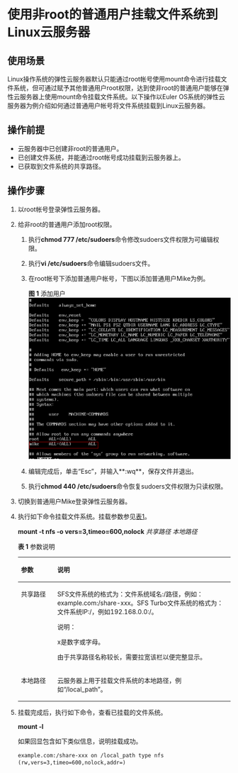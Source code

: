 # 使用非root的普通用户挂载文件系统到Linux云服务器<a name="sfs_faq_00016"></a>

## 使用场景<a name="section15512154184412"></a>

Linux操作系统的弹性云服务器默认只能通过root帐号使用mount命令进行挂载文件系统，但可通过赋予其他普通用户root权限，达到使非root的普通用户能够在弹性云服务器上使用mount命令挂载文件系统。以下操作以Euler OS系统的弹性云服务器为例介绍如何通过普通用户帐号将文件系统挂载到Linux云服务器。

## 操作前提<a name="section1689695774314"></a>

-   云服务器中已创建非root的普通用户。
-   已创建文件系统，并能通过root帐号成功挂载到云服务器上。
-   已获取到文件系统的共享路径。

## 操作步骤<a name="section72201550134310"></a>

1.  以root帐号登录弹性云服务器。
2.  给非root的普通用户添加root权限。
    1.  执行**chmod 777 /etc/sudoers**命令修改sudoers文件权限为可编辑权限。
    2.  执行**vi /etc/sudoers**命令编辑sudoers文件。
    3.  在root帐号下添加普通用户帐号，下图以添加普通用户Mike为例。

        **图 1**  添加用户<a name="fig1615624682112"></a>  
        ![](figures/添加用户.png "添加用户")

    4.  编辑完成后，单击“Esc”，并输入**:wq**，保存文件并退出。
    5.  执行**chmod 440 /etc/sudoers**命令恢复sudoers文件权限为只读权限。

3.  切换到普通用户Mike登录弹性云服务器。
4.  执行如下命令挂载文件系统。挂载参数参见[表1](#table0741121164416)。

    **mount -t nfs -o vers=3,timeo=600,nolock** _共享路径_ _本地路径_

    **表 1**  参数说明

    <a name="table0741121164416"></a>
    <table><thead align="left"><tr id="row97431121124411"><th class="cellrowborder" valign="top" width="17.080000000000002%" id="mcps1.2.3.1.1"><p id="p188663294473"><a name="p188663294473"></a><a name="p188663294473"></a>参数</p>
    </th>
    <th class="cellrowborder" valign="top" width="82.92%" id="mcps1.2.3.1.2"><p id="p186592974715"><a name="p186592974715"></a><a name="p186592974715"></a>说明</p>
    </th>
    </tr>
    </thead>
    <tbody><tr id="row074372114417"><td class="cellrowborder" valign="top" width="17.080000000000002%" headers="mcps1.2.3.1.1 "><p id="p13301182412477"><a name="p13301182412477"></a><a name="p13301182412477"></a>共享路径</p>
    </td>
    <td class="cellrowborder" valign="top" width="82.92%" headers="mcps1.2.3.1.2 "><p id="p173036243476"><a name="p173036243476"></a><a name="p173036243476"></a>SFS文件系统的格式为：文件系统域名:/路径，例如：example.com:/share-xxx。SFS Turbo文件系统的格式为：文件系统IP:/，例如192.168.0.0:/。</p>
    <div class="note" id="note1931112414478"><a name="note1931112414478"></a><a name="note1931112414478"></a><span class="notetitle"> 说明： </span><div class="notebody"><p id="p12312112413478"><a name="p12312112413478"></a><a name="p12312112413478"></a>x是数字或字母。</p>
    <p id="p203122243478"><a name="p203122243478"></a><a name="p203122243478"></a>由于共享路径名称较长，需要拉宽该栏以便完整显示。</p>
    </div></div>
    </td>
    </tr>
    <tr id="row125621115134717"><td class="cellrowborder" valign="top" width="17.080000000000002%" headers="mcps1.2.3.1.1 "><p id="p1118632112125"><a name="p1118632112125"></a><a name="p1118632112125"></a>本地路径</p>
    </td>
    <td class="cellrowborder" valign="top" width="82.92%" headers="mcps1.2.3.1.2 "><p id="p10186182112124"><a name="p10186182112124"></a><a name="p10186182112124"></a>云服务器上用于挂载文件系统的本地路径，例如<span class="filepath" id="filepath15191192121212"><a name="filepath15191192121212"></a><a name="filepath15191192121212"></a>“/local_path”</span>。</p>
    </td>
    </tr>
    </tbody>
    </table>

5.  挂载完成后，执行如下命令，查看已挂载的文件系统。

    **mount -l**

    如果回显包含如下类似信息，说明挂载成功。

    ```
    example.com:/share-xxx on /local_path type nfs (rw,vers=3,timeo=600,nolock,addr=)
    ```


